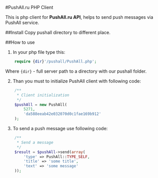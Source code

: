 #PushAll.ru PHP Client

This is php client for **PushAll.ru API**, helps to send push messages via PushAll service.

##Install
Copy pushall directory to different place.

##How to use
1. In your php file type this: 
```php
    require {dir}'/pushall/PushAll.php';
```
Where `{dir}` - full server path to a directory with our pushall folder.

2. Than you must to initialize PushAll client with following code:
```php
    /**
     * Client initialization
     */
    $pushAll = new PushAll(
        5271, 
        'da588eeab42e032070d0c1fae169b912'
    );
```

3. To send a push message use following code:
```php
    /**
     * Send a message
     */
    $result = $pushAll->send(array(
        'type' => PushAll::TYPE_SELF,
        'title' => 'some title',
        'text' => 'some message'
    ));
```
